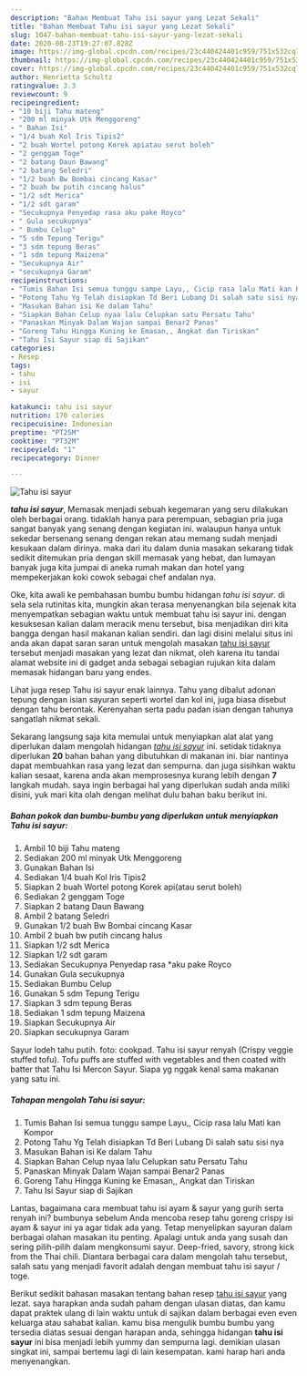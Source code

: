 ```yaml
---
description: "Bahan Membuat Tahu isi sayur yang Lezat Sekali"
title: "Bahan Membuat Tahu isi sayur yang Lezat Sekali"
slug: 1047-bahan-membuat-tahu-isi-sayur-yang-lezat-sekali
date: 2020-08-23T19:27:07.828Z
image: https://img-global.cpcdn.com/recipes/23c440424401c959/751x532cq70/tahu-isi-sayur-foto-resep-utama.jpg
thumbnail: https://img-global.cpcdn.com/recipes/23c440424401c959/751x532cq70/tahu-isi-sayur-foto-resep-utama.jpg
cover: https://img-global.cpcdn.com/recipes/23c440424401c959/751x532cq70/tahu-isi-sayur-foto-resep-utama.jpg
author: Henrietta Schultz
ratingvalue: 3.3
reviewcount: 9
recipeingredient:
- "10 biji Tahu mateng"
- "200 ml minyak Utk Menggoreng"
- " Bahan Isi"
- "1/4 buah Kol Iris Tipis2"
- "2 buah Wortel potong Korek apiatau serut boleh"
- "2 genggam Toge"
- "2 batang Daun Bawang"
- "2 batang Seledri"
- "1/2 buah Bw Bombai cincang Kasar"
- "2 buah bw putih cincang halus"
- "1/2 sdt Merica"
- "1/2 sdt garam"
- "Secukupnya Penyedap rasa aku pake Royco"
- " Gula secukupnya"
- " Bumbu Celup"
- "5 sdm Tepung Terigu"
- "3 sdm tepung Beras"
- "1 sdm tepung Maizena"
- "Secukupnya Air"
- "secukupnya Garam"
recipeinstructions:
- "Tumis Bahan Isi semua tunggu sampe Layu,, Cicip rasa lalu Mati kan Kompor"
- "Potong Tahu Yg Telah disiapkan Td Beri Lubang Di salah satu sisi nya"
- "Masukan Bahan isi Ke dalam Tahu"
- "Siapkan Bahan Celup nyaa lalu Celupkan satu Persatu Tahu"
- "Panaskan Minyak Dalam Wajan sampai Benar2 Panas"
- "Goreng Tahu Hingga Kuning ke Emasan,, Angkat dan Tiriskan"
- "Tahu Isi Sayur siap di Sajikan"
categories:
- Resep
tags:
- tahu
- isi
- sayur

katakunci: tahu isi sayur 
nutrition: 170 calories
recipecuisine: Indonesian
preptime: "PT25M"
cooktime: "PT32M"
recipeyield: "1"
recipecategory: Dinner

---
```



![Tahu isi sayur](https://img-global.cpcdn.com/recipes/23c440424401c959/751x532cq70/tahu-isi-sayur-foto-resep-utama.jpg)

<b><i>tahu isi sayur</i></b>, Memasak menjadi sebuah kegemaran yang seru dilakukan oleh berbagai orang. tidaklah hanya para perempuan, sebagian pria juga sangat banyak yang senang dengan kegiatan ini. walaupun hanya untuk sekedar bersenang senang dengan rekan atau memang sudah menjadi kesukaan dalam dirinya. maka dari itu dalam dunia masakan sekarang tidak sedikit ditemukan pria dengan skill memasak yang hebat, dan lumayan banyak juga kita jumpai di aneka rumah makan dan hotel yang mempekerjakan koki cowok sebagai chef andalan nya.

Oke, kita awali ke pembahasan bumbu bumbu hidangan <i>tahu isi sayur</i>. di sela sela rutinitas kita, mungkin akan terasa menyenangkan bila sejenak kita menyempatkan sebagian waktu untuk membuat tahu isi sayur ini. dengan kesuksesan kalian dalam meracik menu tersebut, bisa menjadikan diri kita bangga dengan hasil makanan kalian sendiri. dan lagi disini melalui situs ini anda akan dapat saran saran untuk mengolah masakan <u>tahu isi sayur</u> tersebut menjadi masakan yang lezat dan nikmat, oleh karena itu tandai alamat website ini di gadget anda sebagai sebagian rujukan kita dalam memasak hidangan baru yang endes.

Lihat juga resep Tahu isi sayur enak lainnya. Tahu yang dibalut adonan tepung dengan isian sayuran seperti wortel dan kol ini, juga biasa disebut dengan tahu berontak. Kerenyahan serta padu padan isian dengan tahunya sangatlah nikmat sekali.


Sekarang langsung saja kita memulai untuk menyiapkan alat alat yang diperlukan dalam mengolah hidangan <u><i>tahu isi sayur</i></u> ini. setidak tidaknya diperlukan <b>20</b> bahan bahan yang dibutuhkan di makanan ini. biar nantinya dapat membuahkan rasa yang lezat dan sempurna. dan juga sisihkan waktu kalian sesaat, karena anda akan memprosesnya kurang lebih dengan <b>7</b> langkah mudah. saya ingin berbagai hal yang diperlukan sudah anda miliki disini, yuk mari kita olah dengan melihat dulu bahan baku berikut ini.

<!--inarticleads1-->

##### Bahan pokok dan bumbu-bumbu yang diperlukan untuk menyiapkan Tahu isi sayur:

1. Ambil 10 biji Tahu mateng
1. Sediakan 200 ml minyak Utk Menggoreng
1. Gunakan  Bahan Isi
1. Sediakan 1/4 buah Kol Iris Tipis2
1. Siapkan 2 buah Wortel potong Korek api(atau serut boleh)
1. Sediakan 2 genggam Toge
1. Siapkan 2 batang Daun Bawang
1. Ambil 2 batang Seledri
1. Gunakan 1/2 buah Bw Bombai cincang Kasar
1. Ambil 2 buah bw putih cincang halus
1. Siapkan 1/2 sdt Merica
1. Siapkan 1/2 sdt garam
1. Sediakan Secukupnya Penyedap rasa *aku pake Royco
1. Gunakan  Gula secukupnya
1. Sediakan  Bumbu Celup
1. Gunakan 5 sdm Tepung Terigu
1. Siapkan 3 sdm tepung Beras
1. Sediakan 1 sdm tepung Maizena
1. Siapkan Secukupnya Air
1. Siapkan secukupnya Garam


Sayur lodeh tahu putih. foto: cookpad. Tahu isi sayur renyah (Crispy veggie stuffed tofu). Tofu puffs are stuffed with vegetables and then coated with batter that Tahu Isi Mercon Sayur. Siapa yg nggak kenal sama makanan yang satu ini. 

<!--inarticleads2-->

##### Tahapan mengolah Tahu isi sayur:

1. Tumis Bahan Isi semua tunggu sampe Layu,, Cicip rasa lalu Mati kan Kompor
1. Potong Tahu Yg Telah disiapkan Td Beri Lubang Di salah satu sisi nya
1. Masukan Bahan isi Ke dalam Tahu
1. Siapkan Bahan Celup nyaa lalu Celupkan satu Persatu Tahu
1. Panaskan Minyak Dalam Wajan sampai Benar2 Panas
1. Goreng Tahu Hingga Kuning ke Emasan,, Angkat dan Tiriskan
1. Tahu Isi Sayur siap di Sajikan


Lantas, bagaimana cara membuat tahu isi ayam &amp; sayur yang gurih serta renyah ini? bumbunya sebelum Anda mencoba resep tahu goreng crispy isi ayam &amp; sayur ini ya agar tidak ada yang. Tetap menyelipkan sayuran dalam berbagai olahan masakan itu penting. Apalagi untuk anda yang susah dan sering pilih-pilih dalam mengkonsumi sayur. Deep-fried, savory, strong kick from the Thai chili. Diantara berbagai cara dalam mengolah tahu tersebut, salah satu yang menjadi favorit adalah dengan membuat tahu isi sayur / toge. 

Berikut sedikit bahasan masakan tentang bahan resep <u>tahu isi sayur</u> yang lezat. saya harapkan anda sudah paham dengan ulasan diatas, dan kamu dapat praktek ulang di lain waktu untuk di sajikan dalam berbagai even even keluarga atau sahabat kalian. kamu bisa mengulik bumbu bumbu yang tersedia diatas sesuai dengan harapan anda, sehingga hidangan <b>tahu isi sayur</b> ini bisa menjadi lebih yummy dan sempurna lagi. demikian ulasan singkat ini, sampai bertemu lagi di lain kesempatan. kami harap hari anda menyenangkan.

